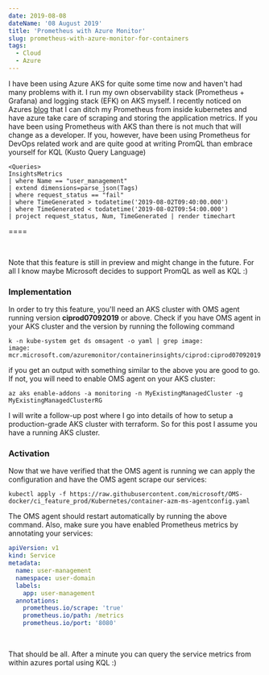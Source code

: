 ```yaml
---
date: 2019-08-08
dateName: '08 August 2019'
title: 'Prometheus with Azure Monitor'
slug: prometheus-with-azure-monitor-for-containers
tags:
  - Cloud
  - Azure
---
```


I have been using Azure AKS for quite some time now and haven't had many problems with it. I run my own observability stack (Prometheus + Grafana) and logging stack (EFK) on AKS myself. I recently noticed on Azures [blog](https://azure.microsoft.com/en-us/blog/azure-monitor-for-containers-with-prometheus-now-in-preview/) that I can ditch my Prometheus from inside kubernetes and have azure take care of scraping and storing the application metrics. If you have been using Prometheus with AKS than there is not much that will change as a developer. If you, however, have been using Prometheus for DevOps related work and are quite good at writing PromQL than embrace yourself for KQL (Kusto Query Language)

```
<Queries>
InsightsMetrics
| where Name == "user_management"
| extend dimensions=parse_json(Tags)
| where request_status == "fail"
| where TimeGenerated > todatetime('2019-08-02T09:40:00.000')
| where TimeGenerated < todatetime('2019-08-02T09:54:00.000')
| project request_status, Num, TimeGenerated | render timechart
```

====

<br />

Note that this feature is still in preview and might change in the future. For all I know maybe Microsoft decides to support PromQL as well as KQL :)


### Implementation

In order to try this feature, you'll need an AKS cluster with OMS agent running version **ciprod07092019**   or above. Check if you have OMS agent in your AKS cluster and the version by running the following command

```
k -n kube-system get ds omsagent -o yaml | grep image:
image: mcr.microsoft.com/azuremonitor/containerinsights/ciprod:ciprod07092019
```

if you get an output with something similar to the above you are good to go. If not, you will need to enable OMS agent on your AKS cluster:

```
az aks enable-addons -a monitoring -n MyExistingManagedCluster -g MyExistingManagedClusterRG
```

I will write a follow-up post where I go into details of how to setup a production-grade AKS cluster with terraform. So for this post I assume you have a running AKS cluster.


### Activation

Now that we have verified that the OMS agent is running we can apply the configuration and have the OMS agent scrape our services:

```
kubectl apply -f https://raw.githubusercontent.com/microsoft/OMS-docker/ci_feature_prod/Kubernetes/container-azm-ms-agentconfig.yaml
```

The OMS agent should restart automatically by running the above command. Also, make sure you have enabled Prometheus metrics by annotating your services:

```yaml
apiVersion: v1
kind: Service
metadata:
  name: user-management
  namespace: user-domain
  labels:
    app: user-management
  annotations:
    prometheus.io/scrape: 'true'
    prometheus.io/path: /metrics
    prometheus.io/port: '8080'
```

<br />

That should be all. After a minute you can query the service metrics from within azures portal using KQL :)

